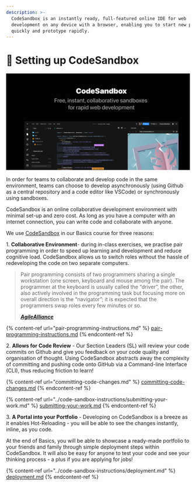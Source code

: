 ```yaml
---
description: >-
  CodeSandbox is an instantly ready, full-featured online IDE for web
  development on any device with a browser, enabling you to start new projects
  quickly and prototype rapidly.
---
```


# 📓 Setting up CodeSandbox

![With CodeSandbox, you can create web apps, experiment with code, test ideas, and share creations easily.](<../../.gitbook/assets/image (10) (1).png>)

In order for teams to collaborate and develop code in the same environment, teams can choose to develop asynchronously (using Github as a central repository and a code editor like VSCode) or synchronously using sandboxes.

CodeSandbox is an online collaborative development environment with minimal set-up and zero cost. As long as you have a computer with an internet connection, you can write code and collaborate with anyone.

We use [CodeSandbox](https://codesandbox.io) in our Basics course for three reasons:

1\. **Collaborative Environment**- during in-class exercises, we practise pair programming in order to speed up learning and development and reduce cognitive load. CodeSandbox allows us to switch roles without the hassle of redeveloping the code on two separate computers.

> Pair programming consists of two programmers sharing a single workstation (one screen, keyboard and mouse among the pair). The programmer at the keyboard is usually called the “driver”, the other, also actively involved in the programming task but focusing more on overall direction is the “navigator”; it is expected that the programmers swap roles every few minutes or so.
>
> __[_AgileAlliance_](https://www.agilealliance.org/glossary/pairing/#q=\~\(infinite\~false\~filters\~\(postType\~\(\~'page\~'post\~'aa\_book\~'aa\_event\_session\~'aa\_experience\_report\~'aa\_glossary\~'aa\_research\_paper\~'aa\_video\)\~tags\~\(\~'pair\*20programming\)\)\~searchTerm\~'\~sort\~false\~sortDirection\~'asc\~page\~1\))__

{% content-ref url="pair-programming-instructions.md" %}
[pair-programming-instructions.md](pair-programming-instructions.md)
{% endcontent-ref %}

2\. **Allows for Code Review** - Our Section Leaders (SL) will review your code commits on Github and give you feedback on your code quality and organisation of thought. Using CodeSandbox abstracts away the complexity of committing and pushing code onto GitHub via a Command-line Interface (CLI), thus reducing friction to learn!

{% content-ref url="committing-code-changes.md" %}
[committing-code-changes.md](committing-code-changes.md)
{% endcontent-ref %}

{% content-ref url="../code-sandbox-instructions/submitting-your-work.md" %}
[submitting-your-work.md](../code-sandbox-instructions/submitting-your-work.md)
{% endcontent-ref %}

3\. **A Portal into your Portfolio** - Developing on CodeSandbox is a breeze as it enables Hot-Reloading - you will be able to see the changes instantly, inline, as you code.

At the end of Basics, you will be able to showcase a ready-made portfolio to your friends and family through simple deployment steps within CodeSandbox. It will also be easy for anyone to test your code and see your thinking process - a plus if you are applying for jobs!

{% content-ref url="../code-sandbox-instructions/deployment.md" %}
[deployment.md](../code-sandbox-instructions/deployment.md)
{% endcontent-ref %}

